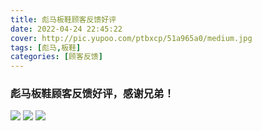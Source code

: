 ```yaml
---
title: 彪马板鞋顾客反馈好评
date: 2022-04-24 22:45:22
cover: http://pic.yupoo.com/ptbxcp/51a965a0/medium.jpg
tags: [彪马,板鞋]
categories: [顾客反馈]
---
```


###  彪马板鞋顾客反馈好评，感谢兄弟！
![](http://pic.yupoo.com/ptbxcp/a76e27fc/e25ef638.jpg)
![](http://pic.yupoo.com/ptbxcp/8ca6a535/5a66b935.jpg)
![](http://pic.yupoo.com/ptbxcp/51a965a0/03c32a25.jpg)
